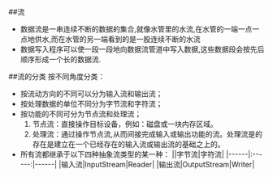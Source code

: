 ##流

- 数据流是一串连续不断的数据的集合,就像水管里的水流,在水管的一端一点一点地供水,而在水管的另一端看到的是一股连续不断的水流
- 数据写入程序可以使一段一段地向数据流管道中写入数据,这些数据段会按先后顺序形成一个长的数据流.

##流的分类
  按不同角度分类：
- 按流动方向的不同可以分为输入流和输出流；
- 按处理数据的单位不同分为字节流和字符流；
- 按功能的不同可分为节点流和处理流；
	1. 节点流：直接操作目标设备，例如：磁盘或一块内存区域。
	1. 处理流：通过操作节点流,从而间接完成输入或输出功能的流。处理流是的存在是建立在一个已经存在的输入流或输出流的基础之上的。
- 所有流都继承于以下四种抽象流类型的某一种： 
||字节流|字符流|
|------|:------:|------|
|输入流|InputStream|Reader|
|输出流|OutputStream|Writer|